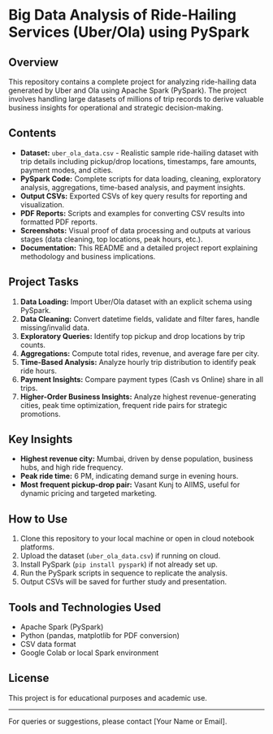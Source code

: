 # Big Data Analysis of Ride-Hailing Services (Uber/Ola) using PySpark

## Overview

This repository contains a complete project for analyzing ride-hailing data generated by Uber and Ola using Apache Spark (PySpark). The project involves handling large datasets of millions of trip records to derive valuable business insights for operational and strategic decision-making.

## Contents

- **Dataset:** `uber_ola_data.csv` - Realistic sample ride-hailing dataset with trip details including pickup/drop locations, timestamps, fare amounts, payment modes, and cities.
- **PySpark Code:** Complete scripts for data loading, cleaning, exploratory analysis, aggregations, time-based analysis, and payment insights.
- **Output CSVs:** Exported CSVs of key query results for reporting and visualization.
- **PDF Reports:** Scripts and examples for converting CSV results into formatted PDF reports.
- **Screenshots:** Visual proof of data processing and outputs at various stages (data cleaning, top locations, peak hours, etc.).
- **Documentation:** This README and a detailed project report explaining methodology and business implications.

## Project Tasks

1. **Data Loading:** Import Uber/Ola dataset with an explicit schema using PySpark.
2. **Data Cleaning:** Convert datetime fields, validate and filter fares, handle missing/invalid data.
3. **Exploratory Queries:** Identify top pickup and drop locations by trip counts.
4. **Aggregations:** Compute total rides, revenue, and average fare per city.
5. **Time-Based Analysis:** Analyze hourly trip distribution to identify peak ride hours.
6. **Payment Insights:** Compare payment types (Cash vs Online) share in all trips.
7. **Higher-Order Business Insights:** Analyze highest revenue-generating cities, peak time optimization, frequent ride pairs for strategic promotions.

## Key Insights

- **Highest revenue city:** Mumbai, driven by dense population, business hubs, and high ride frequency.
- **Peak ride time:** 6 PM, indicating demand surge in evening hours.
- **Most frequent pickup-drop pair:** Vasant Kunj to AIIMS, useful for dynamic pricing and targeted marketing.

## How to Use

1. Clone this repository to your local machine or open in cloud notebook platforms.
2. Upload the dataset (`uber_ola_data.csv`) if running on cloud.
3. Install PySpark (`pip install pyspark`) if not already set up.
4. Run the PySpark scripts in sequence to replicate the analysis.
5. Output CSVs will be saved for further study and presentation.

## Tools and Technologies Used

- Apache Spark (PySpark)
- Python (pandas, matplotlib for PDF conversion)
- CSV data format
- Google Colab or local Spark environment

## License

This project is for educational purposes and academic use.

---

For queries or suggestions, please contact [Your Name or Email].
